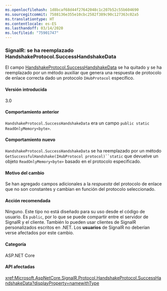 ```yaml
---
ms.openlocfilehash: 1d8bcaf68d44f27642048c1c207b52c55b604690
ms.sourcegitcommit: 7588136e355e10cbc2582f389c90c127363c02a5
ms.translationtype: HT
ms.contentlocale: es-ES
ms.lasthandoff: 03/14/2020
ms.locfileid: "75901747"
---
```

### <a name="signalr-handshakeprotocolsuccesshandshakedata-replaced"></a>SignalR: se ha reemplazado HandshakeProtocol.SuccessHandshakeData

El campo [HandshakeProtocol.SuccessHandshakeData](https://github.com/dotnet/aspnetcore/blob/c5b2bc0df2a0027832bf7d01dfb19ca39cd08ae6/src/SignalR/common/SignalR.Common/src/Protocol/HandshakeProtocol.cs#L27) se ha quitado y se ha reemplazado por un método auxiliar que genera una respuesta de protocolo de enlace correcta dado un protocolo `IHubProtocol` específico.

#### <a name="version-introduced"></a>Versión introducida

3.0

#### <a name="old-behavior"></a>Comportamiento anterior

`HandshakeProtocol.SuccessHandshakeData` era un campo `public static ReadOnlyMemory<byte>`.

#### <a name="new-behavior"></a>Comportamiento nuevo

`HandshakeProtocol.SuccessHandshakeData` se ha reemplazado por un método `GetSuccessfulHandshake(IHubProtocol protocol)``static` que devuelve un objeto `ReadOnlyMemory<byte>` basado en el protocolo especificado.

#### <a name="reason-for-change"></a>Motivo del cambio

Se han agregado campos adicionales a la _respuesta_ del protocolo de enlace que no son constantes y cambian en función del protocolo seleccionado.

#### <a name="recommended-action"></a>Acción recomendada

Ninguno. Este tipo no está diseñado para su uso desde el código de usuario. Es `public`, por lo que se puede compartir entre el servidor de SignalR y el cliente. También lo pueden usar clientes de SignalR personalizados escritos en .NET. Los **usuarios** de SignalR no deberían verse afectados por este cambio.

#### <a name="category"></a>Categoría

ASP.NET Core

#### <a name="affected-apis"></a>API afectadas

<xref:Microsoft.AspNetCore.SignalR.Protocol.HandshakeProtocol.SuccessHandshakeData?displayProperty=namewithType>

<!--

#### Affected APIs

`F:Microsoft.AspNetCore.SignalR.Protocol.HandshakeProtocol.SuccessHandshakeData`

-->
